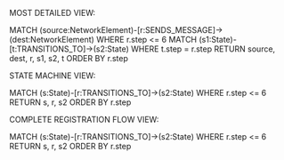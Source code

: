 MOST DETAILED VIEW:

MATCH (source:NetworkElement)-[r:SENDS_MESSAGE]->(dest:NetworkElement)
WHERE r.step <= 6
MATCH (s1:State)-[t:TRANSITIONS_TO]->(s2:State)
WHERE t.step = r.step
RETURN source, dest, r, s1, s2, t
ORDER BY r.step


STATE MACHINE VIEW:

MATCH (s:State)-[r:TRANSITIONS_TO]->(s2:State)
WHERE r.step <= 6
RETURN s, r, s2
ORDER BY r.step

COMPLETE REGISTRATION FLOW VIEW:

MATCH (s:State)-[r:TRANSITIONS_TO]->(s2:State)
WHERE r.step <= 6
RETURN s, r, s2
ORDER BY r.step


